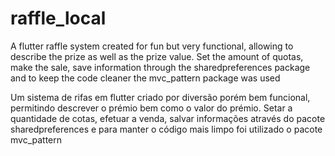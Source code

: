 # raffle_local

A flutter raffle system created for fun but very functional, allowing to describe the prize as well as the prize value.
Set the amount of quotas, make the sale, save information through the sharedpreferences package and to keep the code cleaner
the mvc_pattern package was used

Um sistema de rifas em flutter criado por diversão porém bem funcional, permitindo descrever o prémio bem como o valor do prémio.
Setar a quantidade de cotas, efetuar a venda, salvar informações através do pacote sharedpreferences e para manter o código mais limpo
foi utilizado o pacote mvc_pattern
